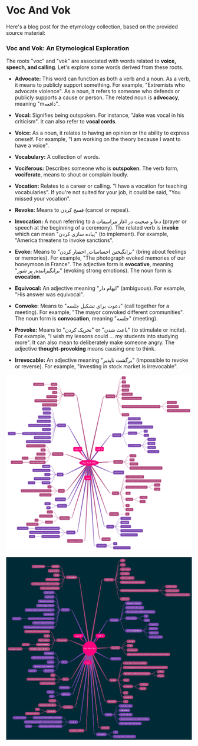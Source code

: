 # Voc And Vok 

Here's a blog post for the etymology collection, based on the provided source material:

### Voc and Vok: An Etymological Exploration

The roots "voc" and "vok" are associated with words related to **voice, speech, and calling**. Let's explore some words derived from these roots.

*   **Advocate:** This word can function as both a verb and a noun. As a verb, it means to publicly support something. For example, "Extremists who advocate violence". As a noun, it refers to someone who defends or publicly supports a cause or person. The related noun is **advocacy**, meaning "mدافعه".

*   **Vocal:** Signifies being outspoken. For instance, "Jake was vocal in his criticism". It can also refer to **vocal cords**.

*   **Voice:** As a noun, it relates to having an opinion or the ability to express oneself. For example, "I am working on the theory because I want to have a voice".

*   **Vocabulary:** A collection of words.

*   **Vociferous:** Describes someone who is **outspoken**. The verb form, **vociferate**, means to shout or complain loudly.

*   **Vocation:** Relates to a career or calling. "I have a vocation for teaching vocabularies". If you're not suited for your job, it could be said, "You missed your vocation".

*   **Revoke:** Means to فسخ کردن (cancel or repeal).

*   **Invocation:** A noun referring to a دعا و صحبت در اغاز مراسمات (prayer or speech at the beginning of a ceremony). The related verb is **invoke** which can mean "پیاده سازی کردن" (to implement). For example, "America threatens to invoke sanctions".

*   **Evoke:** Means to "برانگیختن احساسات, احضار کردن" (bring about feelings or memories). For example, "The photograph evoked memories of our honeymoon in France". The adjective form is **evocative**, meaning "برانگیزاننده, پر شور" (evoking strong emotions). The noun form is **evocation**.

*   **Equivocal:** An adjective meaning "ایهام دار" (ambiguous). For example, "His answer was equivocal".

*   **Convoke:** Means to "دعوت برای تشکیل جلسه" (call together for a meeting). For example, "The mayor convoked different communities". The noun form is **convocation**, meaning "جلسه" (meeting).

*   **Provoke:** Means to "تحریک کردن" or "باعث شدن" (to stimulate or incite). For example, "I wish my lessons could … my students into studying more". It can also mean to deliberately make someone angry. The adjective **thought-provoking** means causing one to think.

*   **Irrevocable:** An adjective meaning "برگشت ناپذیر" (impossible to revoke or reverse). For example, "investing in stock market is irrevocable".


![Voc And Vok 1](Voc%20And%20Vok%201.png)

![Voc And Vok 2](Voc%20And%20Vok%202.png)
